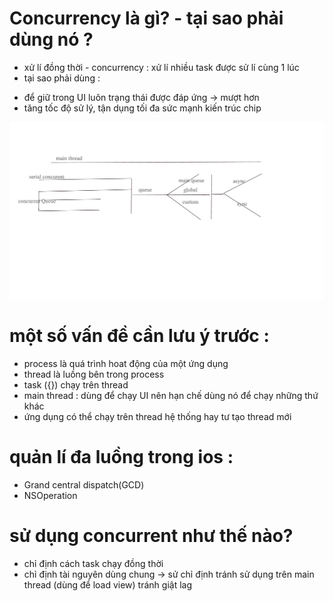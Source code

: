 # Concurrency là gì? - tại sao phải dùng nó ?
- xử lí đồng thời - concurrency : xử lí nhiều task được sử lí cùng 1 lúc
- tại sao phải dùng : 
 + để giữ trong UI luôn trạng thái được đáp ứng -> mượt hơn
 + tăng tốc độ sử lý, tận dụng tối đa sức mạnh kiến trúc chip
 <img src="main.pdf">
 
# một số vấn đề cần lưu ý trước :
  - process là quá trình hoat động của một ứng dụng
  - thread là luồng bên trong process
  - task ({}) chạy trên thread
  - main thread : dùng để chạy UI nên hạn chế dùng nó để chạy những thứ khác
  - ứng dụng có thể chạy trên thread hệ thống hay tư tạo thread mới
  
# quản lí đa luồng trong ios :
   - Grand central dispatch(GCD)
   - NSOperation
   
# sử dụng concurrent như thế nào?
 -  chỉ định cách task chạy đồng thời
 - chỉ định tài nguyên dùng chung
 -> sử chỉ định tránh sử dụng trên main thread (dùng để load view) tránh giật lag
   
